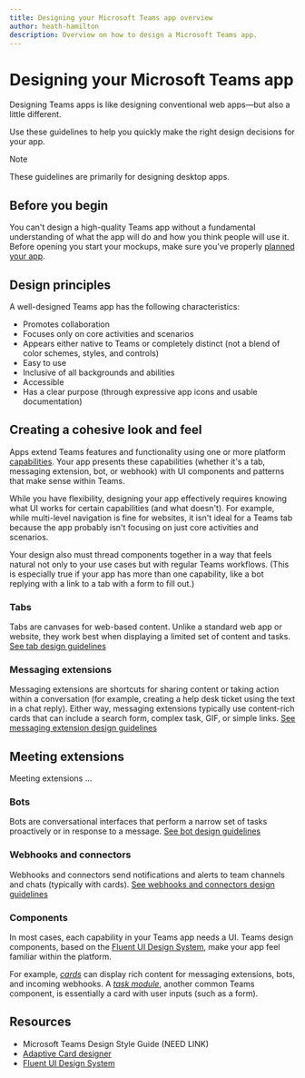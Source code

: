 ```yaml
---
title: Designing your Microsoft Teams app overview
author: heath-hamilton
description: Overview on how to design a Microsoft Teams app.
---
```

# Designing your Microsoft Teams app

Designing Teams apps is like designing conventional web apps—but also a little different.

Use these guidelines to help you quickly make the right design decisions for your app.

> [!NOTE]
> These guidelines are primarily for designing desktop apps.

## Before you begin

You can't design a high-quality Teams app without a fundamental understanding of what the app will do and how you think people will use it. Before opening you start your mockups, make sure you've properly [planned your app](../concepts/extensibility-points.md).

## Design principles

A well-designed Teams app has the following characteristics:

* Promotes collaboration
* Focuses only on core activities and scenarios
* Appears either native to Teams or completely distinct (not a blend of color schemes, styles, and controls)
* Easy to use
* Inclusive of all backgrounds and abilities
* Accessible
* Has a clear purpose (through expressive app icons and usable documentation)

## Creating a cohesive look and feel

Apps extend Teams features and functionality using one or more platform [capabilities](../concepts/capabilities-overview.md). Your app presents these capabilities (whether it's a tab, messaging extension, bot, or webhook) with UI components and patterns that make sense within Teams.

While you have flexibility, designing your app effectively requires knowing what UI works for certain capabilities (and what doesn't). For example, while multi-level navigation is fine for websites, it isn't ideal for a Teams tab because the app probably isn't focusing on just core activities and scenarios.

Your design also must thread components together in a way that feels natural not only to your use cases but with regular Teams workflows. (This is especially true if your app has more than one capability, like a bot replying with a link to a tab with a form to fill out.)

### Tabs

Tabs are canvases for web-based content. Unlike a standard web app or website, they work best when displaying a limited set of content and tasks. [See tab design guidelines](../designing-your-app/designing-tabs.md)

### Messaging extensions

Messaging extensions are shortcuts for sharing content or taking action within a conversation (for example, creating a help desk ticket using the text in a chat reply). Either way, messaging extensions typically use content-rich cards that can include a search form, complex task, GIF, or simple links. [See messaging extension design guidelines](../designing-your-app/designing-messaging-extensions.md)

## Meeting extensions

Meeting extensions ...

### Bots

Bots are conversational interfaces that perform a narrow set of tasks proactively or in response to a message. [See bot design guidelines](../designing-your-app/designing-bots.md)

### Webhooks and connectors

Webhooks and connectors send notifications and alerts to team channels and chats (typically with cards). [See webhooks and connectors design guidelines](../designing-your-app/designing-connectors.md)

### Components

In most cases, each capability in your Teams app needs a UI. Teams design components, based on the [Fluent UI Design System](https://fluentsite.z22.web.core.windows.net/), make your app feel familiar within the platform.

For example, [*cards*](../designing-your-app/designing-cards.md) can display rich content for messaging extensions, bots, and incoming webhooks. A [*task module*](../designing-your-app/designing-task-modules.md), another common Teams component, is essentially a card with user inputs (such as a form).

## Resources

* Microsoft Teams Design Style Guide (NEED LINK)
* [Adaptive Card designer](https://adaptivecards.io/designer)
* [Fluent UI Design System](https://fluentsite.z22.web.core.windows.net/)
